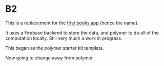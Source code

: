 # B2

This is a replacement for the [first books app](https://github.com/pomalley/books) (hence the name).

It uses a Firebase backend to store the data, and polymer to do all of the computation locally. Still very much a work in progress.

This began as the polymer starter kit template.

Now going to change away from polymer.
